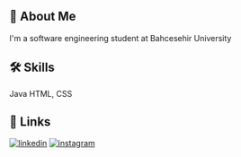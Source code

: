 ## 🚀 About Me
I'm a software engineering student at Bahcesehir University


## 🛠 Skills
Java HTML, CSS



## 🔗 Links

[![linkedin](https://img.shields.io/badge/linkedin-0A66C2?style=for-the-badge&logo=linkedin&logoColor=white)](https://www.linkedin.com/in/ossama-hussainy-7a7206264/)
[![instagram](https://img.shields.io/badge/instagram-4d4d4d?style=for-the-badge&logo=instagram&logoColor=red)](https://www.instagram.com/ossama_hussainy/)


